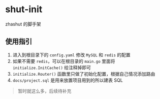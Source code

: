 # shut-init

zhashut 的脚手架

## 使用指引

1. 进入到根目录下的 `config.yaml` 修改 `MySQL` 和 `redis` 的配置
2. 如果不需要 `redis`，可以在根目录的 `main.go` 里面将 `initialize.InitCache()` 给注释掉即可
3. `initialize.Router()` 函数里只做了初始化配置，根据自己情况添加路由
4. `docs/project.sql` 是用来放置项目用到的所以建表 SQL

> 暂时就这么多，后续待补充